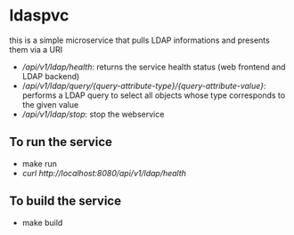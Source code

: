# ldaspvc
this is a simple microservice that pulls LDAP informations and presents them via a URI

- _/api/v1/ldap/health_: returns the service health status (web frontend and LDAP backend)
- /_api/v1/ldap/query/{query-attribute-type}/{query-attribute-value}_: performs a LDAP query to select all objects whose type corresponds to the given value
- _/api/v1/ldap/stop_: stop the webservice

## To run the service
- make run
- _curl http://localhost:8080/api/v1/ldap/health_

## To build the service
- make build
